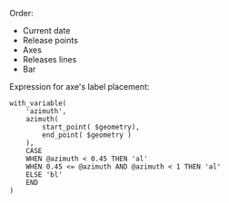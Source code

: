 Order:
* Current date
* Release points
* Axes
* Releases lines
* Bar

Expression for axe's label placement:
```
with_variable(
	'azimuth',
	azimuth(
		start_point( $geometry),
		end_point( $geometry )
	),
	CASE 
	WHEN @azimuth < 0.45 THEN 'al' 
	WHEN 0.45 <= @azimuth AND @azimuth < 1 THEN 'al'
	ELSE 'bl'
	END
)
```
